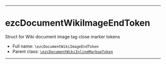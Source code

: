 ***

# ezcDocumentWikiImageEndToken

Struct for Wiki document image tag close marker tokens

* Full name: `\ezcDocumentWikiImageEndToken`
* Parent class: [`\ezcDocumentWikiInlineMarkupToken`](./ezcDocumentWikiInlineMarkupToken.md)

***

